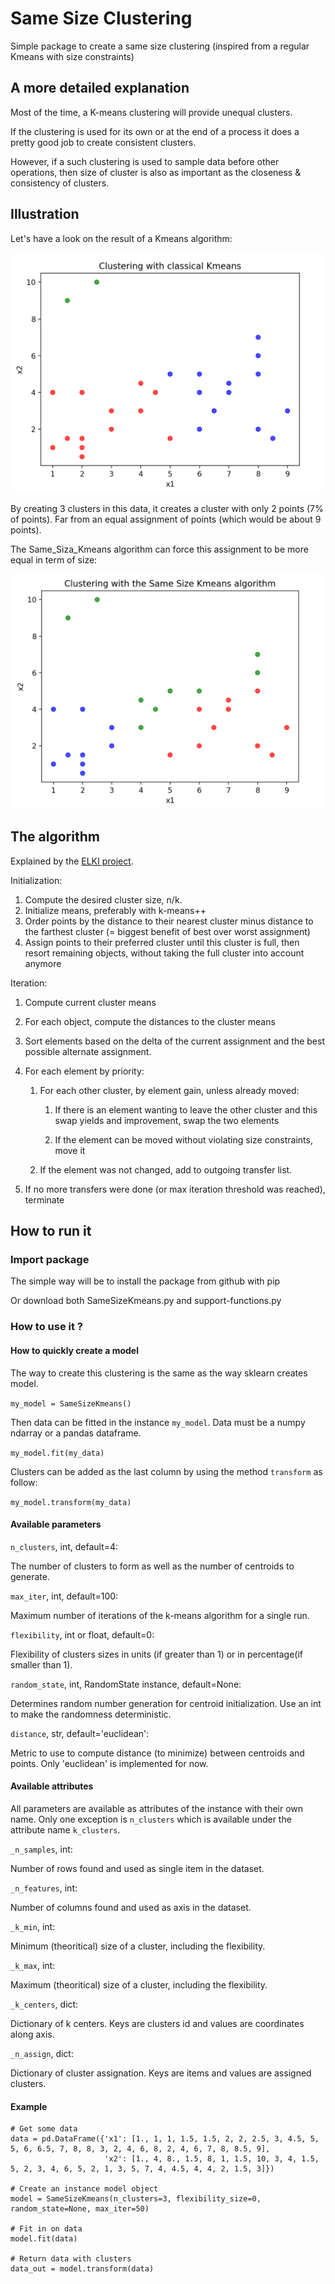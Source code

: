 # Same Size Clustering

Simple package to create a same size clustering (inspired from a regular Kmeans with size constraints)

## A more detailed explanation

Most of the time, a K-means clustering will provide unequal clusters.

If the clustering is used for its own or at the end of a process it does a pretty good job to create consistent clusters.

However, if a such clustering is used to sample data before other operations, 
then size of cluster is also as important as the closeness & consistency of clusters.

## Illustration

Let's have a look on the result of a Kmeans algorithm:

![clustering with Kmeans](img/Example_Kmeans.png)

By creating 3 clusters in this data, it creates a cluster with only 2 points (7% of points).
Far from an equal assignment of points (which would be about 9 points). 

The Same_Siza_Kmeans algorithm can force this assignment to be more equal in term of size:

![clustering with Kmeans](img/Example_SSKmeans.png)
 
## The algorithm 

Explained by the [ELKI project](https://elki-project.github.io/tutorial/same-size_k_means).


Initialization:

1. Compute the desired cluster size, n/k.
2. Initialize means, preferably with k-means++
3. Order points by the distance to their nearest cluster minus distance to the farthest cluster (= biggest benefit of best over worst assignment)
4. Assign points to their preferred cluster until this cluster is full, then resort remaining objects, without taking the full cluster into account anymore

Iteration:

1. Compute current cluster means
2. For each object, compute the distances to the cluster means
3. Sort elements based on the delta of the current assignment and the best possible alternate assignment.
4. For each element by priority:

    1. For each other cluster, by element gain, unless already moved:
    
        1. If there is an element wanting to leave the other cluster and this swap yields and improvement, swap the two elements
    
        2. If the element can be moved without violating size constraints, move it
    
    2. If the element was not changed, add to outgoing transfer list.
5. If no more transfers were done (or max iteration threshold was reached), terminate


## How to run it

### Import package


The simple way will be to install the package from github with pip

Or download both SameSizeKmeans.py and support-functions.py


### How to use it ?

#### How to quickly create a model

The way to create this clustering is the same as the way sklearn creates model.

`my_model = SameSizeKmeans()`

Then data can be fitted in the instance `my_model`. 
Data must be a numpy ndarray or a pandas dataframe.

`my_model.fit(my_data)`

Clusters can be added as the last column by using the method `transform` as follow:

`my_model.transform(my_data)`


#### Available parameters

`n_clusters`, int, default=4: 

The number of clusters to form as well as the number of centroids to generate.

`max_iter`, int, default=100: 

Maximum number of iterations of the k-means algorithm for a single run.


`flexibility`, int or float, default=0:

Flexibility of clusters sizes in units (if greater than 1) or in percentage(if smaller than 1).

`random_state`, int, RandomState instance, default=None:

Determines random number generation for centroid initialization. Use an int to make the randomness deterministic.

`distance`, str, default='euclidean':

Metric to use to compute distance (to minimize) between centroids and points. Only 'euclidean' is implemented for now.



#### Available attributes

All parameters are available as attributes of the instance with their own name.
Only one exception is `n_clusters` which is available under the attribute name `k_clusters`.

`_n_samples`, int:

Number of rows found and used as single item in the dataset.

`_n_features`, int:

Number of columns found and used as axis in the dataset.

`_k_min`, int:

Minimum (theoritical) size of a cluster, including the flexibility.

`_k_max`, int:

Maximum (theoritical) size of a cluster, including the flexibility.

`_k_centers`, dict:

Dictionary of k centers. Keys are clusters id and values are coordinates along axis.

`_n_assign`, dict:

Dictionary of cluster assignation. Keys are items and values are assigned clusters.


#### Example

```
# Get some data 
data = pd.DataFrame({'x1': [1., 1, 1, 1.5, 1.5, 2, 2, 2.5, 3, 4.5, 5, 5, 6, 6.5, 7, 8, 8, 3, 2, 4, 6, 8, 2, 4, 6, 7, 8, 8.5, 9],
                     'x2': [1., 4, 8., 1.5, 8, 1, 1.5, 10, 3, 4, 1.5, 5, 2, 3, 4, 6, 5, 2, 1, 3, 5, 7, 4, 4.5, 4, 4, 2, 1.5, 3]})

# Create an instance model object
model = SameSizeKmeans(n_clusters=3, flexibility_size=0, random_state=None, max_iter=50)

# Fit in on data
model.fit(data)

# Return data with clusters
data_out = model.transform(data)

```
